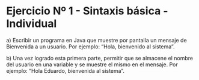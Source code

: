 # Ejercicio Nº 1 - Sintaxis básica - Individual

a) Escribir un programa en Java que muestre por pantalla un mensaje de Bienvenida a un usuario. Por ejemplo: “Hola, bienvenido al sistema”.

b) Una vez logrado esta primera parte, permitir que se almacene el nombre del usuario en una variable y se muestre el mismo en el mensaje. Por ejemplo: “Hola Eduardo, bienvenida al sistema”.